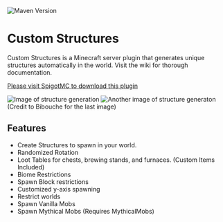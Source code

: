 ![Maven Version](https://www.ryandw11.com/api/repo-badge/maven-releases/com.ryandw11/CustomStructures)
# Custom Structures
Custom Structures is a Minecraft server plugin that generates unique structures automatically in the world. Visit the wiki for thorough documentation.

[Please visit SpigotMC to download this plugin](https://www.spigotmc.org/resources/custom-structures.38249/)

![Image of structure generation](https://i.imgur.com/fD4w67S.jpg)
![Another image of structure generaton](https://i.imgur.com/3cBdWuj.png)
(Credit to Bibouche for the last image)

## Features
- Create Structures to spawn in your world.
- Randomized Rotation
- Loot Tables for chests, brewing stands, and furnaces. (Custom Items Included)
- Biome Restrictions
- Spawn Block restrictions
- Customized y-axis spawning
- Restrict worlds
- Spawn Vanilla Mobs
- Spawn Mythical Mobs (Requires MythicalMobs)
